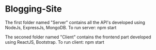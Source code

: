 # Blogging-Site

The first folder named "Server" contains all the API's developed using NodeJs, ExpressJs, MongoDB. To run server: npm start


The seconed folder named "Client" contains the frontend part developed using ReactJS, Bootstrap. To run client: npm start
